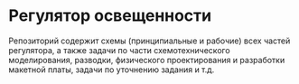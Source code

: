 # Регулятор освещенности

Репозиторий содержит схемы (принципиальные и рабочие) всех частей регулятора, а также задачи по части схемотехнического моделирования, разводки, физического проектирования и разработки макетной платы, задачи по уточнению задания и т.д.
